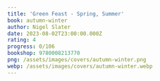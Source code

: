```yaml
---
title: 'Green Feast - Spring, Summer'
book: autumn-winter
author: Nigel Slater
date: 2023-08-02T23:00:00.000Z
rating: 4
progress: 0/106
bookshop: 9780008213770
png: /assets/images/covers/autumn-winter.png
webp: /assets/images/covers/autumn-winter.webp
---
```


